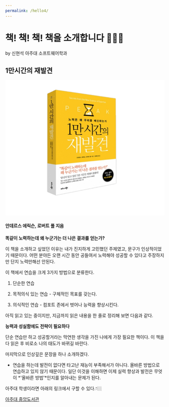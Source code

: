 ```yaml
---
permalink: /hello4/
---
```


# 책! 책! 책! 책을 소개합니다 🙋🏼‍♂️

by 신현석 아주대 소프트웨어학과

## 1만시간의 재발견

![10,000 hours of rediscovery](./img1/book.png)

#### 안데르스 에릭슨, 로버트 풀 지음

**똑같이 노력하는데 왜 누군가는 더 나은 결과를 얻는가?**

이 책을 소개하고 싶었던 이유는 내가 진지하게 고민했던 주제였고, 문구가 인상적이었기 때문이다.
어떤 분야든 오랜 시간 동안 공들여서 노력해야 성공할 수 있다고 주장하지만 단지 노력만해선 안된다.

이 책에서 연습을 크게 3가지 방법으로 분류한다.

1. 단순한 연습

2. 목적의식 있는 연습 - 구체적인 목표를 갖는다.

3. 의식적인 연습 - 컴포트 존에서 벗어나 능력을 향상시킨다.

아직 읽고 있는 중이지만, 지금까지 읽은 내용을 한 줄로 정리해 보면 다음과 같다.

**능력과 성실함에도 전략이 필요하다**

단순 연습만 하고 성공할거라는 막연한 생각을 가진 나에게 가장 필요한 책이다. 이 책을 다 읽은 후 비로소 나의 태도가 바뀌길 바란다.

마지막으로 인상깊은 문장을 하나 소개하겠다.

- 연습을 하는데 발전이 없다면 타고난 재능이 부족해서가 아니다. 올바른 방법으로 연습하고 있지 않기 때문이다. 일단 이것을 이해하면 이제 실력 향상과 발전은 무엇이 *'올바른 방법'*인지를 알아내는 문제가 된다.

아주대 학생이라면 아래의 링크에서 구할 수 있다.👇🏼

[아주대 중앙도서관](https://library.ajou.ac.kr/#/total-search?keyword=1%EB%A7%8C%20%EC%8B%9C%EA%B0%84%EC%9D%98%20%EC%9E%AC%EB%B0%9C%EA%B2%AC%20:%EB%85%B8%EB%A0%A5%EC%9D%80%20%EC%99%9C%20%EC%9A%B0%EB%A6%AC%EB%A5%BC%20%EB%B0%B0%EC%8B%A0%ED%95%98%EB%8A%94%EA%B0%80)
